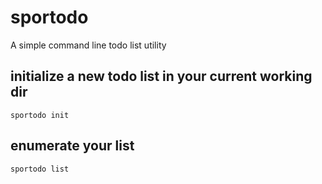 # sportodo
A simple command line todo list utility
## initialize a new todo list in your current working dir
`sportodo init`
## enumerate your list
`sportodo list`
